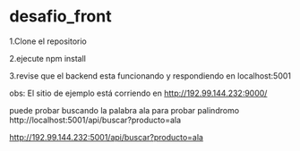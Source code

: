 # desafio_front
1.Clone el repositorio

2.ejecute npm install

3.revise que el backend esta funcionando y respondiendo en localhost:5001

obs:
El sitio de ejemplo está corriendo en 
http://192.99.144.232:9000/

puede probar buscando la palabra ala para probar palindromo
http://localhost:5001/api/buscar?producto=ala

http://192.99.144.232:5001/api/buscar?producto=ala
